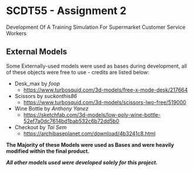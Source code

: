# SCDT55 - Assignment 2
Development Of A Training Simulation For Supermarket Customer Service Workers


## External Models
Some Externally-used models were used as bases during development, all of these objects were free to use - credits are listed below:

 - Desk_max by *foop*
	 - https://www.turbosquid.com/3d-models/free-x-mode-desk/217664
 - Scissors by *suckonthis86*
	 - https://www.turbosquid.com/3d-models/scissors-lwo-free/519000
 - Wine Bottle by *Anthony Yanez*
	 - https://sketchfab.com/3d-models/low-poly-wine-bottle-52ef7a0dc7614bd1bab532c6b72dd5b0
 - Checkout by *Tai Sem*
	 - https://archibaseplanet.com/download/4b3241c8.html

**The Majority of these Models were used as Bases and were heavily modified within the final product.**

***All other models used were developed solely for this project.***
